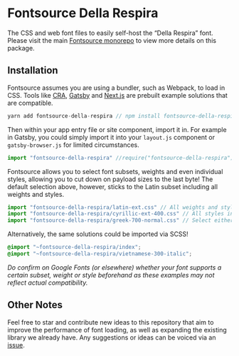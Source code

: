 # Fontsource Della Respira

The CSS and web font files to easily self-host the “Della Respira” font. Please visit the main [Fontsource monorepo](https://github.com/DecliningLotus/fontsource) to view more details on this package.

## Installation

Fontsource assumes you are using a bundler, such as Webpack, to load in CSS. Tools like [CRA](https://create-react-app.dev/), [Gatsby](https://www.gatsbyjs.org/) and [Next.js](https://nextjs.org/) are prebuilt example solutions that are compatible.

```javascript
yarn add fontsource-della-respira // npm install fontsource-della-respira
```

Then within your app entry file or site component, import it in. For example in Gatsby, you could simply import it into your `layout.js` component or `gatsby-browser.js` for limited circumstances.

```javascript
import "fontsource-della-respira" //require("fontsource-della-respira")
```

Fontsource allows you to select font subsets, weights and even individual styles, allowing you to cut down on payload sizes to the last byte! The default selection above, however, sticks to the Latin subset including all weights and styles.

```javascript
import "fontsource-della-respira/latin-ext.css" // All weights and styles included.
import "fontsource-della-respira/cyrillic-ext-400.css" // All styles included.
import "fontsource-della-respira/greek-700-normal.css" // Select either normal or italic.
```

Alternatively, the same solutions could be imported via SCSS!

```scss
@import "~fontsource-della-respira/index";
@import "~fontsource-della-respira/vietnamese-300-italic";
```

_Do confirm on Google Fonts (or elsewhere) whether your font supports a certain subset, weight or style beforehand as these examples may not reflect actual compatibility._

## Other Notes

Feel free to star and contribute new ideas to this repository that aim to improve the performance of font loading, as well as expanding the existing library we already have. Any suggestions or ideas can be voiced via an [issue](https://github.com/DecliningLotus/fontsource/issues).
